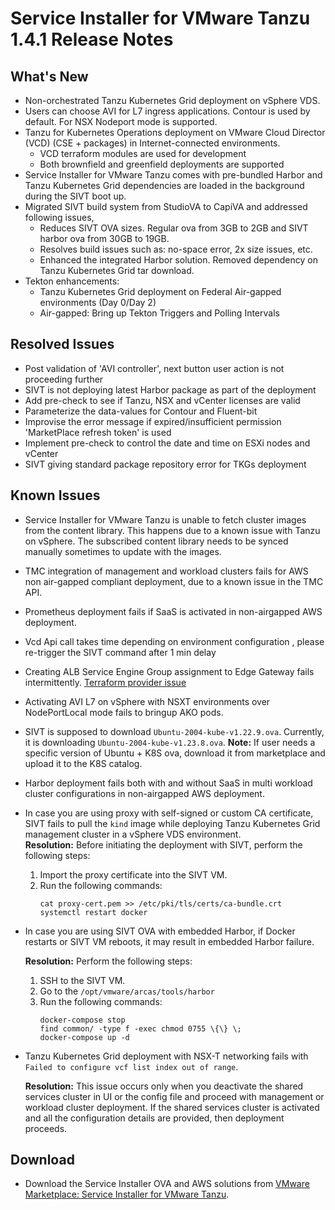 # Service Installer for VMware Tanzu 1.4.1 Release Notes

## What's New

- Non-orchestrated Tanzu Kubernetes Grid deployment on vSphere VDS.
- Users can choose AVI for L7 ingress applications. Contour is used by default. For NSX Nodeport mode is supported.
- Tanzu for Kubernetes Operations deployment on VMware Cloud Director (VCD) (CSE + packages) in Internet-connected environments.
  - VCD terraform modules are used for development
  - Both brownfield and greenfield deployments are supported
- Service Installer for VMware Tanzu comes with pre-bundled Harbor and Tanzu Kubernetes Grid dependencies are loaded in the background during the SIVT boot up.
- Migrated SIVT build system from StudioVA to CapiVA and addressed following issues, 
  - Reduces SIVT OVA sizes. Regular ova from 3GB to 2GB and SIVT harbor ova from 30GB to 19GB. 
  - Resolves build issues such as: no-space error, 2x size issues, etc. 
  - Enhanced the integrated Harbor solution. Removed dependency on Tanzu Kubernetes Grid tar download. 
- Tekton enhancements: 
  - Tanzu Kubernetes Grid deployment on Federal Air-gapped environments (Day 0/Day 2)
  - Air-gapped: Bring up Tekton Triggers and Polling Intervals

## Resolved Issues

- Post validation of 'AVI controller', next button user action is not proceeding further 
- SIVT is not deploying latest Harbor package as part of the deployment
- Add pre-check to see if Tanzu, NSX and vCenter licenses are valid
- Parameterize the data-values for Contour and Fluent-bit
- Improvise the error message if expired/insufficient permission 'MarketPlace refresh token' is used
- Implement pre-check to control the date and time on ESXi nodes and vCenter
- SIVT giving standard package repository error for TKGs deployment

## Known Issues

- Service Installer for VMware Tanzu is unable to fetch cluster images from the content library. This happens due to a known issue with Tanzu on vSphere. The subscribed content library needs to be synced manually sometimes to update with the images.
- TMC integration of management and workload clusters fails for AWS non air-gapped compliant deployment, due to a known issue in the TMC API.
- Prometheus deployment fails if SaaS is activated in non-airgapped AWS deployment.
- Vcd Api call takes time depending on environment configuration , please re-trigger  the SIVT command after 1 min delay  
- Creating ALB Service Engine Group assignment to Edge Gateway fails intermittently. [Terraform provider issue](https://github.com/vmware/terraform-provider-vcd/issues/923)
- Activating AVI L7 on vSphere with NSXT environments over NodePortLocal mode fails to bringup AKO pods.
- SIVT is supposed to download `Ubuntu-2004-kube-v1.22.9.ova`. Currently, it is downloading `Ubuntu-2004-kube-v1.23.8.ova`.
  **Note:** If user needs a specific version of Ubuntu + K8S ova, download it from marketplace and upload it to the K8S catalog.
- Harbor deployment fails both with and without SaaS in multi workload cluster configurations in non-airgapped AWS deployment.
- In case you are using proxy with self-signed or custom CA certificate, SIVT fails to pull the `kind` image while deploying Tanzu Kubernetes Grid management cluster in a vSphere VDS environment.</br>
  **Resolution:** Before initiating the deployment with SIVT, perform the following steps:

  1. Import the proxy certificate into the SIVT VM.
  2. Run the following commands:
      ```
      cat proxy-cert.pem >> /etc/pki/tls/certs/ca-bundle.crt
      systemctl restart docker
      ```
- In case you are using SIVT OVA with embedded Harbor, if Docker restarts or SIVT VM reboots, it may result in embedded Harbor failure. 

  **Resolution:** Perform the following steps:

  1. SSH to the SIVT VM.
  2. Go to the `/opt/vmware/arcas/tools/harbor`
  3. Run the following commands:
      ```
      docker-compose stop
      find common/ -type f -exec chmod 0755 \{\} \;
      docker-compose up -d
      ```
- Tanzu Kubernetes Grid deployment with NSX-T networking fails with `Failed to configure vcf list index out of range`.

  **Resolution:** This issue occurs only when you deactivate the shared services cluster in UI or the config file and proceed with management or workload cluster deployment.
  If the shared services cluster is activated and all the configuration details are provided, then deployment proceeds.

## Download

- Download the Service Installer OVA and AWS solutions from [VMware Marketplace: Service Installer for VMware Tanzu](https://marketplace.cloud.vmware.com/services/details/service-installer-for-vmware-tanzu-1?slug=true).
